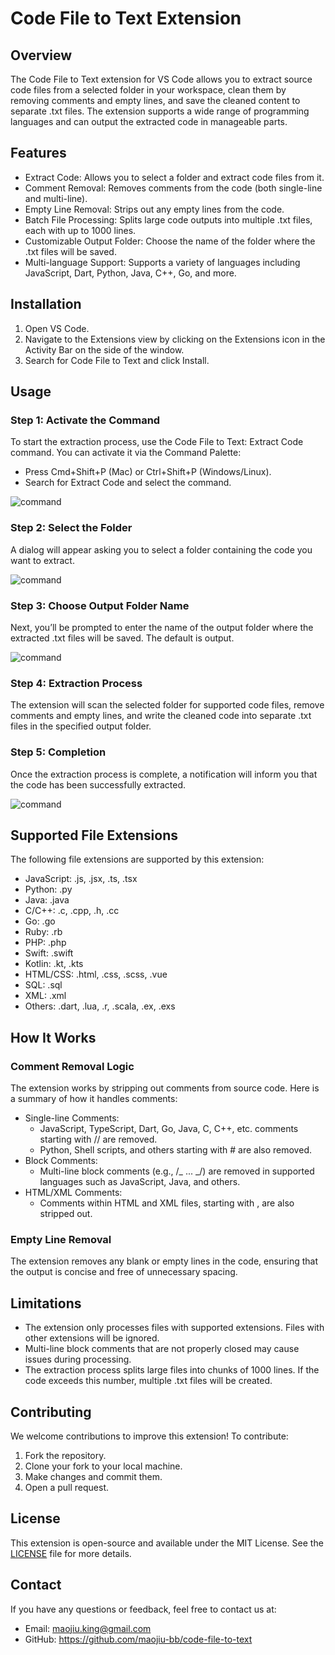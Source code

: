 # Code File to Text Extension

## Overview

The Code File to Text extension for VS Code allows you to extract source code files from a selected folder in your workspace, clean them by removing comments and empty lines, and save the cleaned content to separate .txt files. The extension supports a wide range of programming languages and can output the extracted code in manageable parts.

## Features

- Extract Code: Allows you to select a folder and extract code files from it.
- Comment Removal: Removes comments from the code (both single-line and multi-line).
- Empty Line Removal: Strips out any empty lines from the code.
- Batch File Processing: Splits large code outputs into multiple .txt files, each with up to 1000 lines.
- Customizable Output Folder: Choose the name of the folder where the .txt files will be saved.
- Multi-language Support: Supports a variety of languages including JavaScript, Dart, Python, Java, C++, Go, and more.

## Installation

1. Open VS Code.
2. Navigate to the Extensions view by clicking on the Extensions icon in the Activity Bar on the side of the window.
3. Search for Code File to Text and click Install.

## Usage

### Step 1: Activate the Command

To start the extraction process, use the Code File to Text: Extract Code command. You can activate it via the Command Palette:

- Press Cmd+Shift+P (Mac) or Ctrl+Shift+P (Windows/Linux).
- Search for Extract Code and select the command.

![command]('https://github.com/maojiu-bb/code-to-text/blob/main/image/command.png?raw=true')

### Step 2: Select the Folder

A dialog will appear asking you to select a folder containing the code you want to extract.

![command]('https://github.com/maojiu-bb/code-to-text/blob/main/image/selectedFolder.png?raw=true')

### Step 3: Choose Output Folder Name

Next, you’ll be prompted to enter the name of the output folder where the extracted .txt files will be saved. The default is output.

![command]('https://github.com/maojiu-bb/code-to-text/blob/main/image/outputFolder.png?raw=true')

### Step 4: Extraction Process

The extension will scan the selected folder for supported code files, remove comments and empty lines, and write the cleaned code into separate .txt files in the specified output folder.

### Step 5: Completion

Once the extraction process is complete, a notification will inform you that the code has been successfully extracted.

![command]('https://github.com/maojiu-bb/code-to-text/blob/main/image/output.png?raw=true')

## Supported File Extensions

The following file extensions are supported by this extension:

- JavaScript: .js, .jsx, .ts, .tsx
- Python: .py
- Java: .java
- C/C++: .c, .cpp, .h, .cc
- Go: .go
- Ruby: .rb
- PHP: .php
- Swift: .swift
- Kotlin: .kt, .kts
- HTML/CSS: .html, .css, .scss, .vue
- SQL: .sql
- XML: .xml
- Others: .dart, .lua, .r, .scala, .ex, .exs

## How It Works

### Comment Removal Logic

The extension works by stripping out comments from source code. Here is a summary of how it handles comments:

- Single-line Comments:
  - JavaScript, TypeScript, Dart, Go, Java, C, C++, etc. comments starting with // are removed.
  - Python, Shell scripts, and others starting with # are also removed.
- Block Comments:
  - Multi-line block comments (e.g., /_ ... _/) are removed in supported languages such as JavaScript, Java, and others.
- HTML/XML Comments:
  - Comments within HTML and XML files, starting with <!-- and ending with -->, are also stripped out.

### Empty Line Removal

The extension removes any blank or empty lines in the code, ensuring that the output is concise and free of unnecessary spacing.

## Limitations

- The extension only processes files with supported extensions. Files with other extensions will be ignored.
- Multi-line block comments that are not properly closed may cause issues during processing.
- The extraction process splits large files into chunks of 1000 lines. If the code exceeds this number, multiple .txt files will be created.

## Contributing

We welcome contributions to improve this extension! To contribute:

1. Fork the repository.
2. Clone your fork to your local machine.
3. Make changes and commit them.
4. Open a pull request.

## License

This extension is open-source and available under the MIT License. See the [LICENSE](https://github.com/maojiu-bb/code-file-to-text/LICENSE) file for more details.

## Contact

If you have any questions or feedback, feel free to contact us at:

- Email: maojiu.king@gmail.com
- GitHub: https://github.com/maojiu-bb/code-file-to-text
